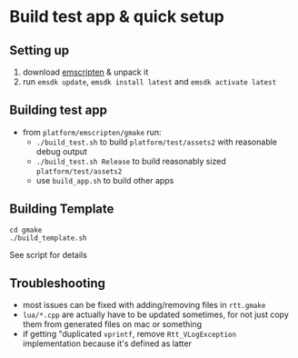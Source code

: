 # Build test app & quick setup

## Setting up
1. download [emscripten](http://emscripten.org) & unpack it
2. run `emsdk update`, `emsdk install latest` and `emsdk activate latest`

## Building test app

- from `platform/emscripten/gmake` run:
  * `./build_test.sh` to build `platform/test/assets2` with reasonable debug output
  * `./build_test.sh Release` to build reasonably sized `platform/test/assets2` 
  * use `build_app.sh` to build other apps

## Building Template
```
cd gmake
./build_template.sh
```
See script for details

## Troubleshooting

- most issues can be fixed with adding/removing files in `rtt.gmake`
- `lua/*.cpp` are actually have to be updated sometimes, for not just copy them from generated files on mac or something
- if getting "duplicated `vprintf`, remove `Rtt_VLogException` implementation because it's defined as latter

